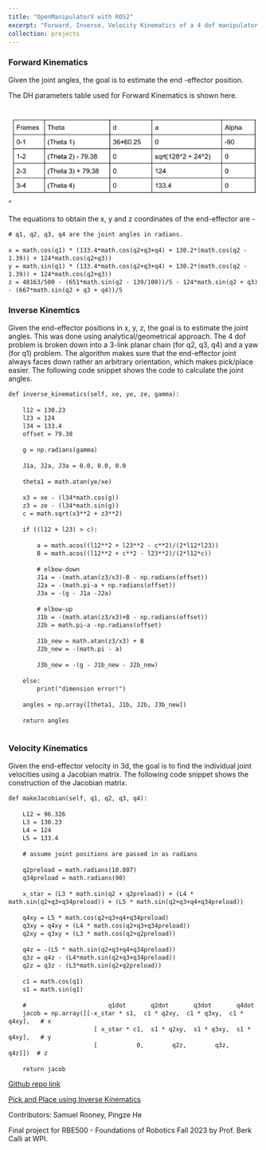 ```yaml
---
title: "OpenManipulatorX with ROS2"
excerpt: "Forward, Inverse, Velocity Kinematics of a 4 dof manipulator.<br/><img src='/images/openmanipulatorX.jpg' width='400'/>"
collection: projects
---
```


### Forward Kinematics
Given the joint angles, the goal is to estimate the end -effector position.

The DH parameters table used for Forward Kinematics is shown here.

<br/><img src='/images/dh.png' width='600'/>"

The equations to obtain the x, y and z coordinates of the end-effector are - 

```
# q1, q2, q3, q4 are the joint angles in radians.

x = math.cos(q1) * (133.4*math.cos(q2+q3+q4) + 130.2*(math.cos(q2 - 1.39)) + 124*math.cos(q2+q3))
y = math.sin(q1) * (133.4*math.cos(q2+q3+q4) + 130.2*(math.cos(q2 - 1.39)) + 124*math.cos(q2+q3))
z = 48163/500 - (651*math.sin(q2 - 139/100))/5 - 124*math.sin(q2 + q3) - (667*math.sin(q2 + q3 + q4))/5
```

### Inverse Kinemtics
Given the end-effector positions in x, y, z, the goal is to estimate the joint angles.
This was done using analytical/geometrical approach. The 4 dof problem is broken down into a 3-link planar chain (for q2, q3, q4) and a yaw (for q1) problem. The algorithm makes sure that the end-effector joint always faces down rather an arbitrary orientation, which makes pick/place easier. The following code snippet shows the code to calculate the joint angles.

```
def inverse_kinematics(self, xe, ye, ze, gamma):

    l12 = 130.23
    l23 = 124
    l34 = 133.4
    offset = 79.38

    g = np.radians(gamma)

    J1a, J2a, J3a = 0.0, 0.0, 0.0

    theta1 = math.atan(ye/xe)

    x3 = xe - (l34*math.cos(g))
    z3 = ze - (l34*math.sin(g))
    c = math.sqrt(x3**2 + z3**2)

    if ((l12 + l23) > c):

        a = math.acos((l12**2 + l23**2 - c**2)/(2*l12*l23))
        B = math.acos((l12**2 + c**2 - l23**2)/(2*l12*c))

        # elbow-down
        J1a = -(math.atan(z3/x3)-B - np.radians(offset))
        J2a = -(math.pi-a + np.radians(offset))
        J3a = -(g - J1a -J2a)

        # elbow-up
        J1b = -(math.atan(z3/x3)+B - np.radians(offset))
        J2b = math.pi-a -np.radians(offset)

        J1b_new = math.atan(z3/x3) + B
        J2b_new = -(math.pi - a)

        J3b_new = -(g - J1b_new - J2b_new)

    else:
        print("dimension error!")

    angles = np.array([theta1, J1b, J2b, J3b_new])

    return angles


```

### Velocity Kinematics
Given the end-effector velocity in 3d, the goal is to find the individual joint velocities using a Jacobian matrix. The following code snippet shows the construction of the Jacobian matrix.

```
def makeJacobian(self, q1, q2, q3, q4):

    L12 = 96.326
    L3 = 130.23
    L4 = 124
    L5 = 133.4

    # assume joint positions are passed in as radians
    
    q2preload = math.radians(10.807)
    q34preload = math.radians(90)
    
    x_star = (L3 * math.sin(q2 + q2preload)) + (L4 * math.sin(q2+q3+q34preload)) + (L5 * math.sin(q2+q3+q4+q34preload))
    
    q4xy = L5 * math.cos(q2+q3+q4+q34preload)
    q3xy = q4xy + (L4 * math.cos(q2+q3+q34preload))
    q2xy = q3xy + (L3 * math.cos(q2+q2preload))
    
    q4z = -(L5 * math.sin(q2+q3+q4+q34preload))
    q3z = q4z - (L4*math.sin(q2+q3+q34preload))
    q2z = q3z - (L3*math.sin(q2+q2preload))
    
    c1 = math.cos(q1)
    s1 = math.sin(q1)
    
    #                       q1dot       q2dot       q3dot       q4dot
    jacob = np.array([[-x_star * s1,  c1 * q2xy,  c1 * q3xy,  c1 * q4xy],   # x
                        [ x_star * c1,  s1 * q2xy,  s1 * q3xy,  s1 * q4xy],   # y
                        [           0,        q2z,        q3z,        q4z]])  # z

    return jacob
```

[Github repo link](https://github.com/AshwinDisa/OpenManipulatorX_ROS2)

[Pick and Place using Inverse Kinematics](https://youtube.com/shorts/_iANV6D9pfc)

Contributors: Samuel Rooney, Pingze He

Final project for RBE500 - Foundations of Robotics Fall 2023 by Prof. Berk Calli at WPI.
